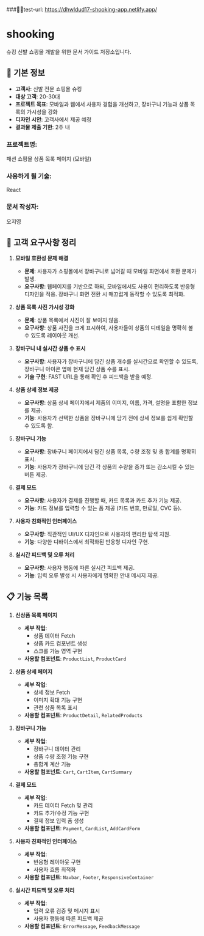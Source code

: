 ###📌📌test-url:  https://dhwldud17-shooking-app.netlify.app/

# shooking
슈킹 신발 쇼핑몰 개발을 위한 문서 가이드 저장소입니다.
## 📌 기본 정보
- **고객사**: 신발 전문 쇼핑몰 슈킹
- **대상 고객**: 20-30대
- **프로젝트 목표**: 모바일과 웹에서 사용자 경험을 개선하고, 장바구니 기능과 상품 목록의 가시성을 강화
- **디자인 시안**: 고객사에서 제공 예정
- **결과물 제출 기한**: 2주 내

### 프로젝트명: 
패션 쇼핑몰 상품 목록 페이지 (모바일)

### 사용하게 될 기술: 
React

### 문서 작성자: 
오지영

## 📝 고객 요구사항 정리

1. **모바일 호환성 문제 해결**
   - **문제**: 사용자가 쇼핑몰에서 장바구니로 넘어갈 때 모바일 화면에서 호환 문제가 발생.
   - **요구사항**: 웹페이지를 기반으로 하되, 모바일에서도 사용이 편리하도록 반응형 디자인을 적용. 장바구니 화면 전환 시 매끄럽게 동작할 수 있도록 최적화.

2. **상품 목록 사진 가시성 강화**
   - **문제**: 상품 목록에서 사진이 잘 보이지 않음.
   - **요구사항**: 상품 사진을 크게 표시하여, 사용자들이 상품의 디테일을 명확히 볼 수 있도록 레이아웃 개선.

3. **장바구니 내 실시간 상품 수 표시**
   - **요구사항**: 사용자가 장바구니에 담긴 상품 개수를 실시간으로 확인할 수 있도록, 장바구니 아이콘 옆에 현재 담긴 상품 수를 표시.
   - **기술 구현**: FAST URL을 통해 확인 후 피드백을 받을 예정.

4. **상품 상세 정보 제공**
   - **요구사항**: 상품 상세 페이지에서 제품의 이미지, 이름, 가격, 설명을 포함한 정보를 제공.
   - **기능**: 사용자가 선택한 상품을 장바구니에 담기 전에 상세 정보를 쉽게 확인할 수 있도록 함.

5. **장바구니 기능**
   - **요구사항**: 장바구니 페이지에서 담긴 상품 목록, 수량 조정 및 총 합계를 명확히 표시.
   - **기능**: 사용자가 장바구니에 담긴 각 상품의 수량을 증가 또는 감소시킬 수 있는 버튼 제공.

6. **결제 모드**
   - **요구사항**: 사용자가 결제를 진행할 때, 카드 목록과 카드 추가 기능 제공.
   - **기능**: 카드 정보를 입력할 수 있는 폼 제공 (카드 번호, 만료일, CVC 등).

7. **사용자 친화적인 인터페이스**
   - **요구사항**: 직관적인 UI/UX 디자인으로 사용자의 편리한 탐색 지원.
   - **기능**: 다양한 디바이스에서 최적화된 반응형 디자인 구현.

8. **실시간 피드백 및 오류 처리**
   - **요구사항**: 사용자 행동에 따른 실시간 피드백 제공.
   - **기능**: 입력 오류 발생 시 사용자에게 명확한 안내 메시지 제공.

## 📋 기능 목록

1. **신상품 목록 페이지**
   - **세부 작업**:
     - 상품 데이터 Fetch
     - 상품 카드 컴포넌트 생성
     - 스크롤 가능 영역 구현
   - **사용할 컴포넌트**: `ProductList`, `ProductCard`

2. **상품 상세 페이지**
   - **세부 작업**:
     - 상세 정보 Fetch
     - 이미지 확대 기능 구현
     - 관련 상품 목록 표시
   - **사용할 컴포넌트**: `ProductDetail`, `RelatedProducts`

3. **장바구니 기능**
   - **세부 작업**:
     - 장바구니 데이터 관리
     - 상품 수량 조정 기능 구현
     - 총합계 계산 기능
   - **사용할 컴포넌트**: `Cart`, `CartItem`, `CartSummary`

4. **결제 모드**
   - **세부 작업**:
     - 카드 데이터 Fetch 및 관리
     - 카드 추가/수정 기능 구현
     - 결제 정보 입력 폼 생성
   - **사용할 컴포넌트**: `Payment`, `CardList`, `AddCardForm`

5. **사용자 친화적인 인터페이스**
   - **세부 작업**:
     - 반응형 레이아웃 구현
     - 사용자 흐름 최적화
   - **사용할 컴포넌트**: `Navbar`, `Footer`, `ResponsiveContainer`

6. **실시간 피드백 및 오류 처리**
   - **세부 작업**:
     - 입력 오류 검증 및 메시지 표시
     - 사용자 행동에 따른 피드백 제공
   - **사용할 컴포넌트**: `ErrorMessage`, `FeedbackMessage`
